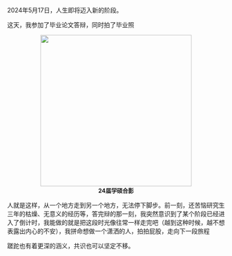 2024年5月17日，人生即将迈入新的阶段。
<!--more-->
这天，我参加了毕业论文答辩，同时拍了毕业照

<center>
  <img src="https://pullup.oss-cn-shanghai.aliyuncs.com/img/202405182051732.jpg" alt="" width="350" height=""></img>
  <br>
  <font size="2"><strong>24届学硕合影</strong></font>
</center>

人就是这样，从一个地方走到另一个地方，无法停下脚步。前一刻，还苦恼研究生三年的枯燥、无意义的经历等，答完辩的那一刻，我突然意识到了某个阶段已经进入了倒计时，我能做的就是把这段时光像往常一样走完吧（越到这种时候，越不想表露出内心的不安），我拼命想做一个潇洒的人，拍拍屁股，走向下一段旅程

蹉跎也有着更深的涵义，共识也可以坚定不移。

